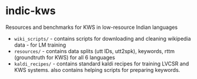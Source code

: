 # indic-kws
Resources and benchmarks for KWS in low-resource Indian languages

* `wiki_scripts/` - contains scripts for downloading and cleaning wikipedia data - for LM training
* `resources/` - contains data splits (utt IDs, utt2spk), keywords, rttm (groundtruth for KWS) for all 6 languages
* `kaldi_recipes/` - contains standard kaldi recipes for training LVCSR and KWS systems. also contains helping scripts for preparing keywords.
